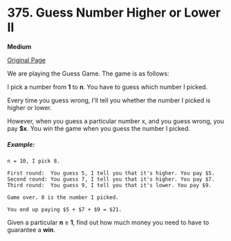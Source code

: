 # 375. Guess Number Higher or Lower II

**Medium**

[Original Page](https://leetcode.com/problems/guess-number-higher-or-lower-ii/)

We are playing the Guess Game. The game is as follows:

I pick a number from __1__ to __n__. You have to guess which number I picked.

Every time you guess wrong, I'll tell you whether the number I picked is higher or lower.

However, when you guess a particular number x, and you guess wrong, you pay __$x__. You win the game when you guess the number I picked.

##### Example:
```
n = 10, I pick 8.

First round:  You guess 5, I tell you that it's higher. You pay $5.
Second round: You guess 7, I tell you that it's higher. You pay $7.
Third round:  You guess 9, I tell you that it's lower. You pay $9.

Game over. 8 is the number I picked.

You end up paying $5 + $7 + $9 = $21.
```

Given a particular __n__ ≥ __1__, find out how much money you need to have to guarantee a __win__.
